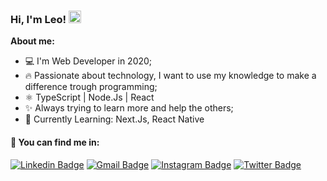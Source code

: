 ### Hi, I'm Leo!  <img src="https://media.giphy.com/media/hvRJCLFzcasrR4ia7z/giphy.gif" width="20" >

 **About me:**
 
 - 💻 I'm Web Developer in 2020;
 - 🔥 Passionate about technology, I want to use my knowledge to make a difference trough programming;
 - ⚛️ TypeScript | Node.Js | React
 - ✨ Always trying to learn more and help the others;
 - 🚀 Currently Learning: Next.Js, React Native
 
#### 💬 You can find me in: 

[![Linkedin Badge](https://img.shields.io/badge/-Linkedin-blue?style=flat-square&logo=Linkedin&logoColor=white&link=https://www.linkedin.com/in/leonardo-leal-antao/)](https://www.linkedin.com/in/leonardo-leal-antao/) 
[![Gmail Badge](https://img.shields.io/badge/-leonardoa.dev@gmail.com-c14438?style=flat-square&logo=Gmail&logoColor=white&link=mailto:leonardoa.dev@gmail.com)](mailto:leonardoa.dev@gmail.com)
[![Instagram Badge](https://img.shields.io/badge/-Instagram-purple?style=flat-square&logo=Instagram&logoColor=white&link=https://www.instagram.com/leonardoa.dev/)](https://www.instagram.com/leonardoa.dev/)
[![Twitter Badge](https://img.shields.io/badge/Twitter-1DA1F2?style=flat-square&logo=Twitter&logoColor=white&link=https://www.twitter.com/odranoel_la/)](https://www.twitter.com/odranoel_la/)
